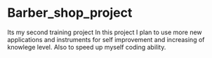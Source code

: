 # Barber_shop_project
Its my second training project
In this project I plan to use more new applications and instruments for
self improvement and increasing of knowlege level. 
Also to speed up myself coding ability.

